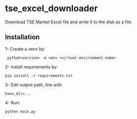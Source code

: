 # tse_excel_downloader
Download TSE Market Excel file and write it to the disk as a file.

## Installation
1- Create a venv by:
```pip install virtualenv
 python<version> -m venv <virtual-environment-name>
```
2- Install requirements by:
```
pip install -r requirements.txt
```

3- Edit output path, line with 
```
base_dir=...
```

4- Run:
```
python main.py
```

